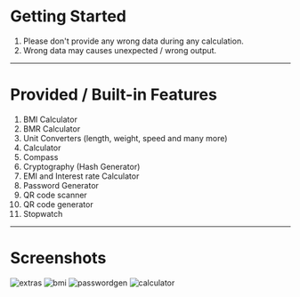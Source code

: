 # Getting Started

1) Please don't provide any wrong data during any calculation.
2) Wrong data may causes unexpected / wrong output.
----------------------------------------------------------------------------------------------------------------------
# Provided / Built-in Features

1) BMI Calculator
2) BMR Calculator
3) Unit Converters (length, weight, speed and many more)
4) Calculator
5) Compass
6) Cryptography (Hash Generator)
7) EMI and Interest rate Calculator
8) Password Generator
9) QR code scanner
10) QR code generator
11) Stopwatch
----------------------------------------------------------------------------------------------------------------------
# Screenshots

 ![extras](https://github.com/user-attachments/assets/45b3c27f-86c4-4865-8ba6-0b55afef6370) ![bmi](https://github.com/Shuvo1505/flutter-application-AIOPack/assets/75200261/649ea49c-f5bd-4b22-926d-28d27431d53a) ![passwordgen](https://github.com/Shuvo1505/flutter-application-AIOPack/assets/75200261/ef03758f-cdca-4124-bcfd-a9432ee22e1a)  ![calculator](https://github.com/Shuvo1505/flutter-application-AIOPack/assets/75200261/186fb3a7-114b-46db-aa4b-c5b0c8be8a73)
